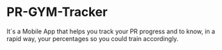 # PR-GYM-Tracker

It´s a Mobile App that helps you track your PR progress and to know, in a rapid way, your percentages so you could train accordingly. 
